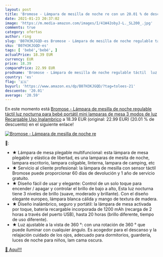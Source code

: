 ```yaml
---
layout: post
title: 'Bromose - Lámpara de mesilla de noche re con un 20.01 % de descuento'
date: 2021-01-23 20:37:02
image: 'https://m.media-amazon.com/images/I/41W42obyJ-L._SL200_.jpg'
comments: true
category: ofertas
author: ring
slug: 'B07H3KJGQD-es Bromose - Lámpara de mesilla de noche regulable táctil luz...'
sku: 'B07H3KJGQD-es'
tags: [ 'bebé','bebé', ]
actualPrice: 18.39 EUR
currency: EUR
price: 18.39
comparePrice: 22.99 EUR
prodname: 'Bromose - Lámpara de mesilla de noche regulable táctil  luz nocturna para bebé  portátil  mini lamparas de mesa  3 modos  de luz Recargable Uso Inalambrico'
country: 'es'
flag: '🇪🇸'
buyurl: 'https://www.amazon.es/dp/B07H3KJGQD/?tag=tolees-21'
descuento: '20.01'
average: '20.59'
---
```


En este momento está [Bromose - Lámpara de mesilla de noche regulable táctil  luz nocturna para bebé  portátil  mini lamparas de mesa  3 modos  de luz Recargable Uso Inalambrico](https://www.amazon.es/dp/B07H3KJGQD/?tag=tolees-21) a 18.39 EUR (original: 22.99 EUR) (20.01 %  de descuento) en el siguiente enlace!

[![Bromose - Lámpara de mesilla de noche re](https://m.media-amazon.com/images/I/41W42obyJ-L._SL200_.jpg)](https://www.amazon.es/dp/B07H3KJGQD/?tag=tolees-21)

🔎:

- ★ Lámpara de mesa plegable multifuncional: esta lámpara de mesa plegable y elástica de libertad, es una lamparas de mesita de noche, lampara escritorio, lampara colgable, linterna, lampara de camping, etc
- ★ Servicio al cliente profesional: la lámpara de mesilla con sensor táctil Bromose puede proporcionar 60 días de devolución y 1 año de servicio gratuito.
- ★ Diseño fácil de usar y elegante: Control de un solo toque para encender / apagar y controlar el brillo de bajo a alto, Esta luz nocturna tiene 3 niveles de brillo (suave, moderado y brillante). Con el diseño elegante europeo, lámpara blanca cálida y mango de textura de madera.
- ★ Diseño inalámbrico, seguro y portátil: la lámpara de mesa activada por toque, batería recargable incorporada de 1200 mAh (recarga de 2 horas a través del puerto USB), hasta 20 horas (brillo diferente, tiempo de uso diferente).
- ★ Luz ajustable a la vista de 360 ​​°: con una rotación de 360 ° que puede iluminar con cualquier ángulo. Es acogedor para el descanso y la relajación cuidado de los ojos, adecuado para dormitorios, guardería, luces de noche para niños, lam cama oscura.

[🛒 Aquí!!!](https://www.amazon.es/dp/B07H3KJGQD/?tag=tolees-21)
